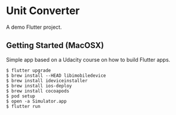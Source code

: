 # Unit Converter

A demo Flutter project.

## Getting Started (MacOSX)

Simple app based on a Udacity course on how to build Flutter apps.

```
$ flutter upgrade
$ brew install --HEAD libimobiledevice
$ brew install ideviceinstaller
$ brew install ios-deploy
$ brew install cocoapods
$ pod setup
$ open -a Simulator.app
$ flutter run
```

